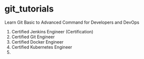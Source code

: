 # git_tutorials
Learn Git Basic to Advanced Command for Developers and DevOps


1.  Certified Jenkins Engineer (Certification)
2.  Certified Git Engineer
3.  Certified Docker Engineer
4.  Certified Kubernetes Engineer
5.  